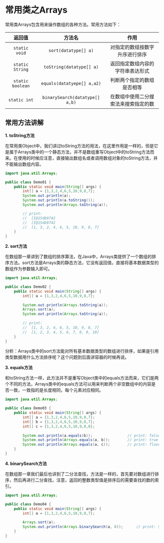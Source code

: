 # 常用类之Arrays

常用类Arrays包含用来操作数组的各种方法。常用方法如下：

|       返回值        |              方法名               |         作用         |
| :--------------: | :----------------------------: | :----------------: |
|  `static void`   |      `sort(datatype[] a)`      |  对指定的数组按数字升序进行排序   |
| `static String`  |    `toString(datatype[] a)`    |  返回指定数组内容的字符串表达形式  |
| `static boolean` |   `equals(datatyepe[] a,a2)`   |   判断两个指定的数组是否相等    |
|   `static int`   | `binarySearch(datatype[] a,b)` | 在数组中使用二分搜索法来搜索指定的数 |

## 常用方法讲解

**1. toString方法**

在常用类Object中，我们讲过toString方法的用法，在这里作用是一样的，但是它是属于Arrays类中的一个静态方法，并不是数组重写Object中的toString方法而来。在使用的时候应注意，直接输出数组名或者调用数组对象的toString方法，并不能输出数组内容。

```java
import java.util.Arrays;

public class Demo01 {
	public static void main(String[] args) {
		int[] a = {1,3,2,4,6,5,10,9,8,7};
		System.out.println(a);
		System.out.println(a.toString());
		System.out.println(Arrays.toString(a));

		// print:
		//	[I@15db9742
		//	[I@15db9742
		//	[1, 3, 2, 4, 6, 5, 10, 9, 8, 7]
	}
}
```

**2. sort方法**

在数组那一章讲到了数组的排序算法，在Java中，Arrays类提供了一个数组的排序方法。sort方法是Arrays类的静态方法，它没有返回值，直接将基本数据类型的数组作为参数输入即可。

```java
import java.util.Arrays;

public class Demo02 {
	public static void main(String[] args) {
		int[] a = {1,3,2,4,6,5,10,9,8,7};
		
		System.out.println(Arrays.toString(a));
		Arrays.sort(a);
		System.out.println(Arrays.toString(a));
		
		// print:
		//	[1, 3, 2, 4, 6, 5, 10, 9, 8, 7]
		//	[1, 2, 3, 4, 5, 6, 7, 8, 9, 10]
	}
}
```

分析：Arrays类中的sort方法能对所有基本数据类型的数组进行排序，如果是引用类型数据用什么方法排序呢？这个问题到后面讲容器的时候再说。

**3. equals方法**

和toString方法一样，此方法并不是重写Object类中的equals方法而来，它们是两个不同的方法，Arrays类中的equals方法可以用来判断两个非空数组中的内容是否一致，一致指的是长度相同，每个元素对应相同。

```java
import java.util.Arrays;

public class Demo03 {
	public static void main(String[] args) {
		int[] a = {1,3,2,4,6,5,10,9,8,7};
		int[] b = {1,3,2,4,6,5,10,9,8,7};
		int[] c = {1,3,2,4,6,5,10,9,8,8};
		
		System.out.println(a.equals(b));				// print: false
		System.out.println(Arrays.equals(a, b));		// print: true
		System.out.println(Arrays.equals(a, c));		// print: flases
	}
}
```

**4. binarySearch方法**

在数组那一章我们最后也讲到了二分法查找，方法是一样的，首先要对数组进行排序，然后再进行二分查找，注意，返回的整数类型值是排序后的需要查找的数的索引。

```java
import java.util.Arrays;

public class Demo04 {
	public static void main(String[] args) {
		int[] a = {1,3,2,4,6,5,10,9,8,7};
		
		Arrays.sort(a);
		System.out.println(Arrays.binarySearch(a, 6));		// print: 5
	}
}
```







